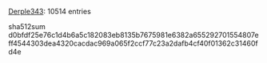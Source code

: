 [Derple343](https://github.com/Derple343): 10514 entries

sha512sum d0bfdf25e76c1d4b6a5c182083eb8135b7675981e6382a655292701554807eff4544303dea4320cacdac969a065f2ccf77c23a2dafb4cf40f01362c31460fd4e